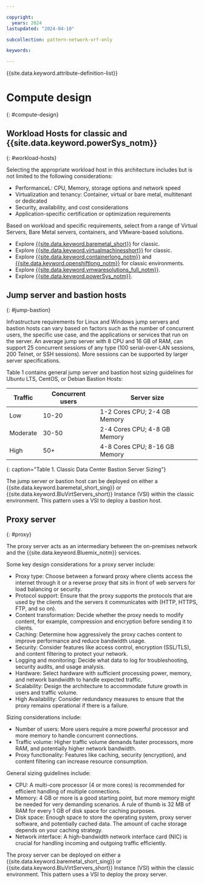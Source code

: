 ```yaml
---

copyright:
  years: 2024
lastupdated: "2024-04-10"

subcollection: pattern-network-vrf-only

keywords:

---
```


{{site.data.keyword.attribute-definition-list}}

# Compute design
{: #compute-design}

## Workload Hosts for classic and {{site.data.keyword.powerSys_notm}}
{: #workload-hosts}

Selecting the appropriate workload host in this architecture includes but is not limited to the following considerations:

- PerformanceL: CPU, Memory, storage options and network speed
- Virtualization and tenancy: Container, virtual or bare metal, multitenant or dedicated
- Security, availability, and cost considerations
- Application-specific certification or optimization requirements

Based on workload and specific requirements, select from a range of Virtual Servers, Bare Metal servers, containers, and VMware-based solutions.

* Explore [{{site.data.keyword.baremetal_short}}](/docs/bare-metal?topic=bare-metal-about-bm) for classic.
* Explore [{{site.data.keyword.virtualmachinesshort}}](/docs/virtual-servers?topic=virtual-servers-about-virtual-servers) for classic.
* Explore [{{site.data.keyword.containerlong_notm}}](/docs/containers?topic=containers-cluster-create-classic&interface=ui) and [{{site.data.keyword.openshiftlong_notm}}](/docs/openshift?topic=openshift-getting-started) for classic environments.
* Explore [{{site.data.keyword.vmwaresolutions_full_notm}}](/docs/vmwaresolutions?topic=vmwaresolutions-getting-started).
* Explore [{{site.data.keyword.powerSys_notm}}](/docs/power-iaas?topic=power-iaas-getting-started).

## Jump server and bastion hosts
{: #jump-bastion}

Infrastructure requirements for Linux and Windows jump servers and bastion hosts can vary based on factors such as the number of concurrent users, the specific use case, and the applications or services that run on the server. An average jump server with 8 CPU and 16 GB of RAM, can support 25 concurrent sessions of any type (100 serial-over-LAN sessions, 200 Telnet, or SSH sessions). More sessions can be supported by larger server specifications.

Table 1 contains general jump server and bastion host sizing guidelines for Ubuntu LTS, CentOS, or Debian Bastion Hosts:

| Traffic | Concurrent users | Server size               |
|-------------|----------------------|-------------------------------|
| Low         | 10-20                | 1-2 Cores CPU; 2-4 GB Memory  |
| Moderate    | 30-50                | 2-4 Cores CPU; 4-8 GB Memory  |
| High        | 50+                  | 4-8 Cores CPU; 8-16 GB Memory |
{: caption="Table 1. Classic Data Center Bastion Server Sizing"}

The jump server or bastion host can be deployed on either a {{site.data.keyword.baremetal_short_sing}} or {{site.data.keyword.BluVirtServers_short}} Instance (VSI) within the classic environment. This pattern uses a VSI to deploy a bastion host.

## Proxy server
{: #proxy}

The proxy server acts as an intermediary between the on-premises network and the {{site.data.keyword.Bluemix_notm}} services.

Some key design considerations for a proxy server include:

-	Proxy type: Choose between a forward proxy where clients access the internet through it or a reverse proxy that sits in front of web servers for load balancing or security.
-	Protocol support: Ensure that the proxy supports the protocols that are used by the clients and the servers it communicates with (HTTP, HTTPS, FTP, and so on).
-	Content transformation: Decide whether the proxy needs to modify content, for example, compression and encryption before sending it to clients.
-	Caching: Determine how aggressively the proxy caches content to improve performance and reduce bandwidth usage.
-	Security: Consider features like access control, encryption (SSL/TLS), and content filtering to protect your network.
-	Logging and monitoring: Decide what data to log for troubleshooting, security audits, and usage analysis.
-	Hardware: Select hardware with sufficient processing power, memory, and network bandwidth to handle expected traffic.
-	Scalability: Design the architecture to accommodate future growth in users and traffic volume.
-	High Availability: Consider redundancy measures to ensure that the proxy remains operational if there is a failure.

Sizing considerations include:

-	Number of users: More users require a more powerful processor and more memory to handle concurrent connections.
-	Traffic volume: Higher traffic volume demands faster processors, more RAM, and potentially higher network bandwidth.
-	Proxy functionality: Features like caching, security (encryption), and content filtering can increase resource consumption.

General sizing guidelines include:

- CPU: A multi-core processor (4 or more cores) is recommended for efficient handling of multiple connections.
-	Memory: 4 GB or more is a good starting point, but more memory might be needed for very demanding scenarios. A rule of thumb is 32 MB of RAM for every 1 GB of disk space for caching purposes.
- Disk space: Enough space to store the operating system, proxy server software, and potentially cached data. The amount of cache storage depends on your caching strategy.
- Network interface: A high-bandwidth network interface card (NIC) is crucial for handling incoming and outgoing traffic efficiently.

The proxy server can be deployed on either a {{site.data.keyword.baremetal_short_sing}} or {{site.data.keyword.BluVirtServers_short}} Instance (VSI) within the classic environment. This pattern uses a VSI to deploy the proxy server.
